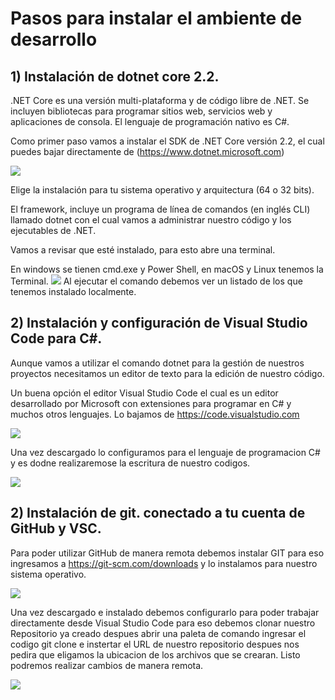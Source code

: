 # Pasos para instalar el ambiente de desarrollo

## 1) Instalación de dotnet core 2.2.

.NET Core es una versión multi-plataforma y de código libre de .NET. Se incluyen bibliotecas para programar sitios web, servicios web y aplicaciones de consola. El lenguaje de programación nativo es C#.

Como primer paso vamos a instalar el SDK de .NET Core versión 2.2, el cual puedes bajar directamente de 
(https://www.dotnet.microsoft.com) 


![](https://i.ibb.co/CzvCmqP/imaganes.png)

Elige la instalación para tu sistema operativo y arquitectura (64 o 32 bits).

El framework, incluye un programa de línea de comandos (en inglés CLI) llamado dotnet con el cual vamos a administrar nuestro código y los ejecutables de .NET.

Vamos a revisar que esté instalado, para esto abre una terminal. 

En windows se tienen cmd.exe y Power Shell, en macOS y Linux tenemos la Terminal.
![](https://i.ibb.co/DzQVhzL/70450377-381802915821950-6392093852613738496-n-1.png)
Al ejecutar el comando debemos ver un listado de los que tenemos instalado localmente.


## 2) Instalación y configuración de Visual Studio Code para C#.

Aunque vamos a utilizar el comando dotnet para la gestión de nuestros proyectos necesitamos un editor de texto para la edición de nuestro código. 

Un buena opción el editor Visual Studio Code el cual es un editor desarrollado por Microsoft con extensiones para programar en C# y muchos otros lenguajes. Lo bajamos de https://code.visualstudio.com

![](https://i.ibb.co/R6TnsT9/71482348-2397360733835594-2914116992300482560-n.png)

Una vez descargado lo configuramos para el lenguaje de programacion C# y es dodne realizaremose la escritura de nuestro codigos.

![](https://i.ibb.co/DpzTVj0/70883477-706122739854394-7935259702097608704-n.png)


## 2) Instalación de git. conectado a tu cuenta de GitHub y VSC.


Para poder utilizar GitHub de manera remota debemos instalar GIT para eso ingresamos a https://git-scm.com/downloads y lo instalamos para nuestro sistema operativo.

![](https://i.ibb.co/NTM0Z4n/70193355-2415646155221317-8711569234053824512-n.png)


Una vez descargado e instalado debemos configurarlo para poder trabajar directamente desde Visual Studio Code para eso debemos clonar nuestro Repositorio ya creado despues abrir una paleta de comando ingresar el codigo git clone e instertar el URL de nuestro repositorio despues nos pedira que eligamos la ubicacion de los archivos que se crearan. Listo podremos realizar cambios de manera remota.


![](https://i.ibb.co/gwZMXHb/70683250-497110434400659-433213611477827584-n.png)